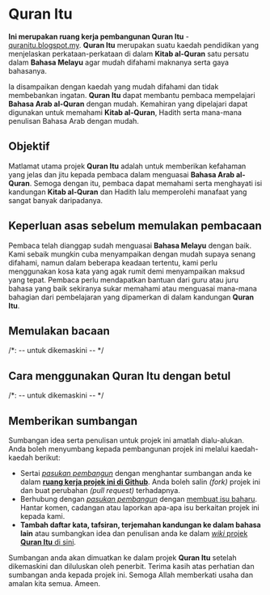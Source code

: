# Quran Itu
**Ini merupakan ruang kerja pembangunan Quran Itu** - [quranitu.blogspot.my](https://quranitu.blogspot.my). **Quran Itu** merupakan suatu kaedah pendidikan yang menjelaskan perkataan-perkataan di dalam **Kitab al-Quran** satu persatu dalam **Bahasa Melayu** agar mudah difahami maknanya serta gaya bahasanya.

Ia disampaikan dengan kaedah yang mudah difahami dan tidak membebankan ingatan. **Quran Itu** dapat membantu pembaca mempelajari **Bahasa Arab al-Quran** dengan mudah. Kemahiran yang dipelajari dapat digunakan untuk memahami **Kitab al-Quran**, Hadith serta mana-mana penulisan Bahasa Arab dengan mudah.

## Objektif
Matlamat utama projek **Quran Itu** adalah untuk memberikan kefahaman yang jelas dan jitu kepada pembaca dalam menguasai **Bahasa Arab al-Quran**. Semoga dengan itu, pembaca dapat memahami serta menghayati isi kandungan **Kitab al-Quran** dan Hadith lalu memperolehi manafaat yang sangat banyak daripadanya.

## Keperluan asas sebelum memulakan pembacaan
Pembaca telah dianggap sudah menguasai **Bahasa Melayu** dengan baik. Kami sebaik mungkin cuba menyampaikan dengan mudah supaya senang difahami, namun dalam beberapa keadaan tertentu, kami perlu menggunakan kosa kata yang agak rumit demi menyampaikan maksud yang tepat. Pembaca perlu mendapatkan bantuan dari guru atau juru bahasa yang baik sekiranya sukar memahami atau menguasai mana-mana bahagian dari pembelajaran yang dipamerkan di dalam kandungan **Quran Itu**.

## Memulakan bacaan
/*:
-- untuk dikemaskini --
 */
 
## Cara menggunakan Quran Itu dengan betul
/*:
-- untuk dikemaskini --
 */
 
## Memberikan sumbangan
Sumbangan idea serta penulisan untuk projek ini amatlah dialu-alukan. Anda boleh menyumbang kepada pembangunan projek ini melalui kaedah-kaedah berikut:

- Sertai [*pasukan pembangun*](https://github.com/nikahmadz/Quran-Itu/graphs/contributors) dengan menghantar sumbangan anda ke dalam [**ruang kerja projek ini di Github**](https://github.com/nikahmadz/Quran-Itu). Anda boleh salin *(fork)* projek ini dan buat perubahan *(pull request)* terhadapnya.
- Berhubung dengan [*pasukan pembangun*](https://github.com/nikahmadz/Quran-Itu/graphs/contributors) dengan [membuat isu baharu](https://github.com/nikahmadz/Quran-Itu/issues). Hantar komen, cadangan atau laporkan apa-apa isu berkaitan projek ini kepada kami.
- **Tambah daftar kata, tafsiran, terjemahan kandungan ke dalam bahasa lain** atau sumbangkan idea dan penulisan anda ke dalam [*wiki* projek **Quran Itu** di sini](https://github.com/nikahmadz/Quran-Itu/wiki).

Sumbangan anda akan dimuatkan ke dalam projek **Quran Itu** setelah dikemaskini dan diluluskan oleh penerbit. Terima kasih atas perhatian dan sumbangan anda kepada projek ini. Semoga Allah memberkati usaha dan amalan kita semua. Ameen.

